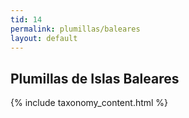 ```yaml
---
tid: 14
permalink: plumillas/baleares
layout: default
---
```

## Plumillas de Islas Baleares 
{% include taxonomy_content.html %}
